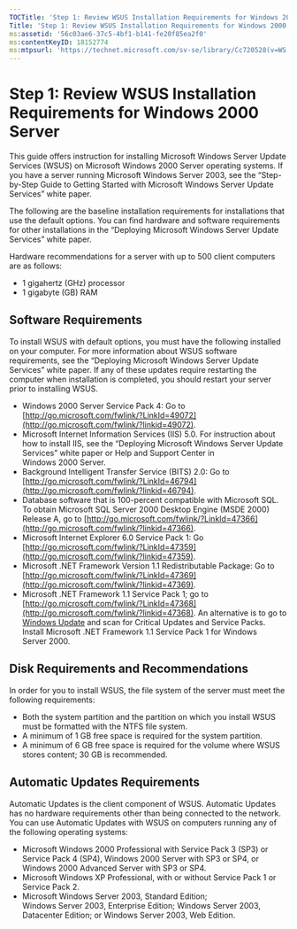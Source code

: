 ```yaml
---
TOCTitle: 'Step 1: Review WSUS Installation Requirements for Windows 2000 Server'
Title: 'Step 1: Review WSUS Installation Requirements for Windows 2000 Server'
ms:assetid: '56c03ae6-37c5-4bf1-b141-fe20f85ea2f0'
ms:contentKeyID: 18152774
ms:mtpsurl: 'https://technet.microsoft.com/sv-se/library/Cc720528(v=WS.10)'
---
```


Step 1: Review WSUS Installation Requirements for Windows 2000 Server
=====================================================================

This guide offers instruction for installing Microsoft Windows Server Update Services (WSUS) on Microsoft Windows 2000 Server operating systems. If you have a server running Microsoft Windows Server 2003, see the “Step-by-Step Guide to Getting Started with Microsoft Windows Server Update Services” white paper.

The following are the baseline installation requirements for installations that use the default options. You can find hardware and software requirements for other installations in the “Deploying Microsoft Windows Server Update Services” white paper.

Hardware recommendations for a server with up to 500 client computers are as follows:

-   1 gigahertz (GHz) processor
-   1 gigabyte (GB) RAM

Software Requirements
---------------------

To install WSUS with default options, you must have the following installed on your computer. For more information about WSUS software requirements, see the “Deploying Microsoft Windows Server Update Services” white paper. If any of these updates require restarting the computer when installation is completed, you should restart your server prior to installing WSUS.

-   Windows 2000 Server Service Pack 4: Go to [http://go.microsoft.com/fwlink/?LinkId=49072](http://go.microsoft.com/fwlink/?linkid=49072).
-   Microsoft Internet Information Services (IIS) 5.0. For instruction about how to install IIS, see the “Deploying Microsoft Windows Server Update Services” white paper or Help and Support Center in Windows 2000 Server.
-   Background Intelligent Transfer Service (BITS) 2.0: Go to [http://go.microsoft.com/fwlink/?LinkId=46794](http://go.microsoft.com/fwlink/?linkid=46794).
-   Database software that is 100-percent compatible with Microsoft SQL. To obtain Microsoft SQL Server 2000 Desktop Engine (MSDE 2000) Release A, go to [http://go.microsoft.com/fwlink/?LinkId=47366](http://go.microsoft.com/fwlink/?linkid=47366).
-   Microsoft Internet Explorer 6.0 Service Pack 1: Go [http://go.microsoft.com/fwlink/?LinkId=47359](http://go.microsoft.com/fwlink/?linkid=47359).
-   Microsoft .NET Framework Version 1.1 Redistributable Package: Go to [http://go.microsoft.com/fwlink/?LinkId=47369](http://go.microsoft.com/fwlink/?linkid=47369).
-   Microsoft .NET Framework 1.1 Service Pack 1; go to [http://go.microsoft.com/fwlink/?LinkId=47368](http://go.microsoft.com/fwlink/?linkid=47368).
    An alternative is to go to [Windows Update](http://go.microsoft.com/fwlink/?linkid=47370) and scan for Critical Updates and Service Packs. Install Microsoft .NET Framework 1.1 Service Pack 1 for Windows Server 2000.

Disk Requirements and Recommendations
-------------------------------------

In order for you to install WSUS, the file system of the server must meet the following requirements:

-   Both the system partition and the partition on which you install WSUS must be formatted with the NTFS file system.
-   A minimum of 1 GB free space is required for the system partition.
-   A minimum of 6 GB free space is required for the volume where WSUS stores content; 30 GB is recommended.

Automatic Updates Requirements
------------------------------

Automatic Updates is the client component of WSUS. Automatic Updates has no hardware requirements other than being connected to the network. You can use Automatic Updates with WSUS on computers running any of the following operating systems:

-   Microsoft Windows 2000 Professional with Service Pack 3 (SP3) or Service Pack 4 (SP4), Windows 2000 Server with SP3 or SP4, or Windows 2000 Advanced Server with SP3 or SP4.
-   Microsoft Windows XP Professional, with or without Service Pack 1 or Service Pack 2.
-   Microsoft Windows Server 2003, Standard Edition; Windows Server 2003, Enterprise Edition; Windows Server 2003, Datacenter Edition; or Windows Server 2003, Web Edition.
